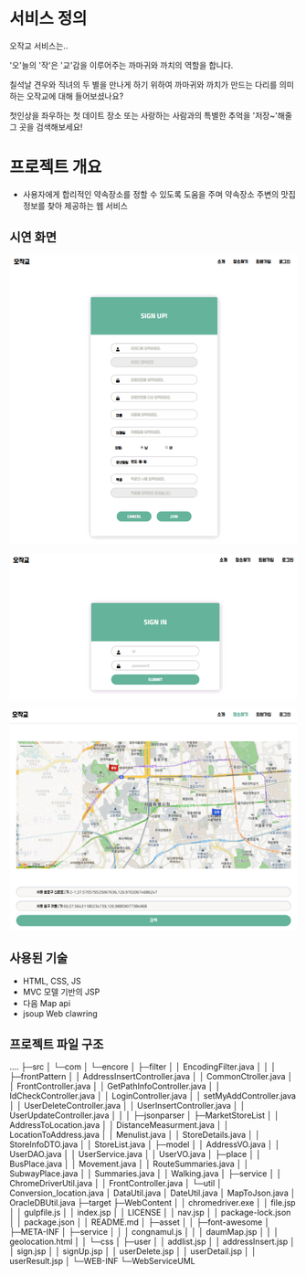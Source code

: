 # 서비스 정의

오작교 서비스는..

'오'늘의 '작'은 '교'감을 이루어주는 까마귀와 까치의 역할을 합니다.

칠석날 견우와 직녀의 두 별을 만나게 하기 위하여
까마귀와 까치가 만드는 다리를 의미하는 오작교에 대해 들어보셨나요?

첫인상을 좌우하는 첫 데이트 장소 또는
사랑하는 사람과의 특별한 추억을 '저장~'해줄 그 곳을 검색해보세요!

# 프로젝트 개요
- 사용자에게 합리적인 약속장소를 정할 수 있도록 도움을 주며 약속장소 주변의 맛집 정보를 찾아 제공하는 웹 서비스

## 시연 화면

![](sign-up.gif)

![](sign-in.gif)

![](service.gif)

## 사용된 기술
- HTML, CSS, JS
- MVC 모델 기반의 JSP
- 다음 Map api
- jsoup Web clawring

## 프로젝트 파일 구조

....
├─src
│  └─com
│      └─encore
│          ├─filter
│          │      EncodingFilter.java
│          │
│          ├─frontPattern
│          │      AddressInsertController.java
│          │      CommonCtroller.java
│          │      FrontController.java
│          │      GetPathInfoController.java
│          │      IdCheckController.java
│          │      LoginController.java
│          │      setMyAddController.java
│          │      UserDeleteController.java
│          │      UserInsertController.java
│          │      UserUpdateController.java
│          │
│          ├─jsonparser
│          ├─MarketStoreList
│          │      AddressToLocation.java
│          │      DistanceMeasurment.java
│          │      LocationToAddress.java
│          │      Menulist.java
│          │      StoreDetails.java
│          │      StoreInfoDTO.java
│          │      StoreList.java
│          ├─model
│          │      AddressVO.java
│          │      UserDAO.java
│          │      UserService.java
│          │      UserVO.java
│          ├─place
│          │      BusPlace.java
│          │      Movement.java
│          │      RouteSummaries.java
│          │      SubwayPlace.java
│          │      Summaries.java
│          │      Walking.java
│          ├─service
│          │      ChromeDriverUtil.java
│          │      FrontController.java
│          └─util
│                  Conversion_location.java
│                  DataUtil.java
│                  DateUtil.java
│                  MapToJson.java
│                  OracleDBUtil.java
├─target
├─WebContent
│  │  chromedriver.exe
│  │  file.jsp
│  │  gulpfile.js
│  │  index.jsp
│  │  LICENSE
│  │  nav.jsp
│  │  package-lock.json
│  │  package.json
│  │  README.md
│  ├─asset
│  │  ├─font-awesome
│  ├─META-INF
│  ├─service
│  │  │  congnamul.js
│  │  │  daumMap.jsp
│  │  │  geolocation.html
│  │  └─css
│  ├─user
│  │      addlist.jsp
│  │      addressInsert.jsp
│  │      sign.jsp
│  │      signUp.jsp
│  │      userDelete.jsp
│  │      userDetail.jsp
│  │      userResult.jsp
│  └─WEB-INF
└─WebServiceUML
